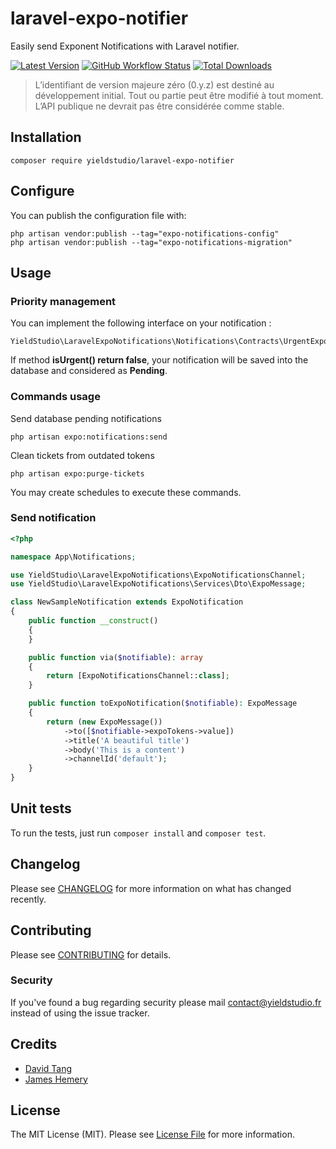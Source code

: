 # laravel-expo-notifier

Easily send Exponent Notifications with Laravel notifier.

[![Latest Version](https://img.shields.io/github/release/yieldstudio/laravel-expo-notifier?style=flat-square)](https://github.com/yieldstudio/laravel-expo-notifier/releases)
[![GitHub Workflow Status](https://img.shields.io/github/workflow/status/yieldstudio/laravel-expo-notifier/tests?style=flat-square)](https://github.com/yieldstudio/laravel-expo-notifier/actions/workflows/tests.yml)
[![Total Downloads](https://img.shields.io/packagist/dt/yieldstudio/laravel-expo-notifier?style=flat-square)](https://packagist.org/packages/yieldstudio/laravel-expo-notifier)

> L’identifiant de version majeure zéro (0.y.z) est destiné au développement initial. Tout ou partie peut être modifié à tout moment. L’API publique ne devrait pas être considérée comme stable.

## Installation

	composer require yieldstudio/laravel-expo-notifier

## Configure

You can publish the configuration file with:

```shell
php artisan vendor:publish --tag="expo-notifications-config"
php artisan vendor:publish --tag="expo-notifications-migration"
```

## Usage

### Priority management

You can implement the following interface on your notification :
```
YieldStudio\LaravelExpoNotifications\Notifications\Contracts\UrgentExpoNotificationInterface
```

If method **isUrgent() return false**, your notification will be saved into the database and considered as **Pending**.


### Commands usage

Send database pending notifications
```
php artisan expo:notifications:send
```

Clean tickets from outdated tokens
```
php artisan expo:purge-tickets
```

You may create schedules to execute these commands.

### Send notification

```php
<?php

namespace App\Notifications;

use YieldStudio\LaravelExpoNotifications\ExpoNotificationsChannel;
use YieldStudio\LaravelExpoNotifications\Services\Dto\ExpoMessage;

class NewSampleNotification extends ExpoNotification
{
    public function __construct()
    {
    }

    public function via($notifiable): array
    {
        return [ExpoNotificationsChannel::class];
    }

    public function toExpoNotification($notifiable): ExpoMessage
    {
        return (new ExpoMessage())
            ->to([$notifiable->expoTokens->value])
            ->title('A beautiful title')
            ->body('This is a content')
            ->channelId('default');
    }
}
```

## Unit tests

To run the tests, just run `composer install` and `composer test`.

## Changelog

Please see [CHANGELOG](CHANGELOG.md) for more information on what has changed recently.

## Contributing

Please see [CONTRIBUTING](https://raw.githubusercontent.com/YieldStudio/.github/main/CONTRIBUTING.md) for details.

### Security

If you've found a bug regarding security please mail [contact@yieldstudio.fr](mailto:contact@yieldstudio.fr) instead of using the issue tracker.

## Credits

- [David Tang](https://github.com/dtangdev)
- [James Hemery](https://github.com/jameshemery)

## License

The MIT License (MIT). Please see [License File](LICENSE.md) for more information.
